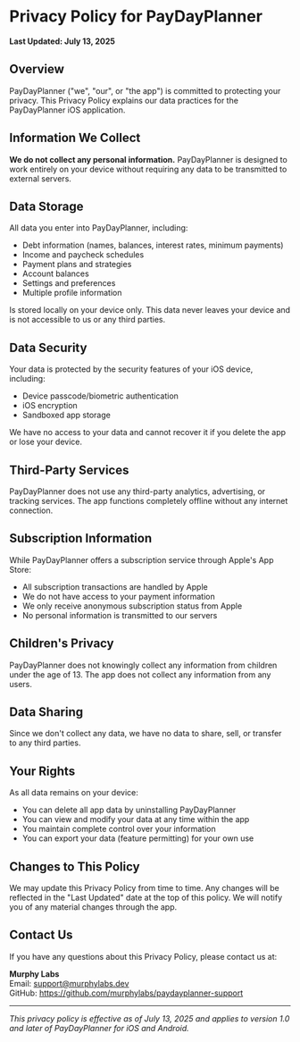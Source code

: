 # Privacy Policy for PayDayPlanner

**Last Updated: July 13, 2025**

## Overview

PayDayPlanner ("we", "our", or "the app") is committed to protecting your privacy. This Privacy Policy explains our data practices for the PayDayPlanner iOS application.

## Information We Collect

**We do not collect any personal information.** PayDayPlanner is designed to work entirely on your device without requiring any data to be transmitted to external servers.

## Data Storage

All data you enter into PayDayPlanner, including:

- Debt information (names, balances, interest rates, minimum payments)
- Income and paycheck schedules
- Payment plans and strategies
- Account balances
- Settings and preferences
- Multiple profile information

Is stored locally on your device only. This data never leaves your device and is not accessible to us or any third parties.

## Data Security

Your data is protected by the security features of your iOS device, including:

- Device passcode/biometric authentication
- iOS encryption
- Sandboxed app storage

We have no access to your data and cannot recover it if you delete the app or lose your device.

## Third-Party Services

PayDayPlanner does not use any third-party analytics, advertising, or tracking services. The app functions completely offline without any internet connection.

## Subscription Information

While PayDayPlanner offers a subscription service through Apple's App Store:

- All subscription transactions are handled by Apple
- We do not have access to your payment information
- We only receive anonymous subscription status from Apple
- No personal information is transmitted to our servers

## Children's Privacy

PayDayPlanner does not knowingly collect any information from children under the age of 13. The app does not collect any information from any users.

## Data Sharing

Since we don't collect any data, we have no data to share, sell, or transfer to any third parties.

## Your Rights

As all data remains on your device:

- You can delete all app data by uninstalling PayDayPlanner
- You can view and modify your data at any time within the app
- You maintain complete control over your information
- You can export your data (feature permitting) for your own use

## Changes to This Policy

We may update this Privacy Policy from time to time. Any changes will be reflected in the "Last Updated" date at the top of this policy. We will notify you of any material changes through the app.

## Contact Us

If you have any questions about this Privacy Policy, please contact us at:

**Murphy Labs**  
Email: support@murphylabs.dev  
GitHub: https://github.com/murphylabs/paydayplanner-support

---

*This privacy policy is effective as of July 13, 2025 and applies to version 1.0 and later of PayDayPlanner for iOS and Android.*
